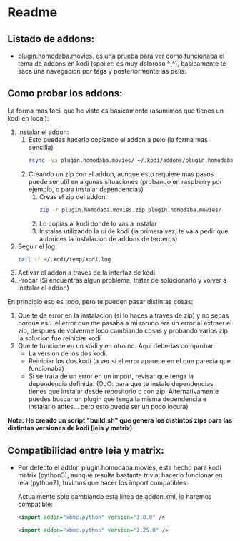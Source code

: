 # Readme

## Listado de addons:
 * plugin.homodaba.movies, es una prueba para ver como funcionaba el tema de addons en kodi (spoiler: es muy doloroso ^_^), basicamente te saca una navegacion por tags y posteriormente las pelis.

## Como probar los addons:
La forma mas facil que he visto es basicamente (asumimos que tienes un kodi en local):
1. Instalar el addon:
    1. Esto puedes hacerlo copiando el addon a pelo (la forma mas sencilla)
        ```bash
        rsync -va plugin.homodaba.movies/ ~/.kodi/addons/plugin.homodaba.movies/
        ```
    1. Creando un zip con el addon, aunque esto requiere mas pasos puede ser util en algunas situaciones (probando en raspberry por ejemplo, o para instalar dependencias)
        1. Creas el zip del addon:
            ```bash
            zip -r plugin.homodaba.movies.zip plugin.homodaba.movies/
            ```
        1. Lo copias al kodi donde lo vas a instalar
        1. Instalas utilizando la ui de kodi (la primera vez, te va a pedir que autorices la instalacion de addons de terceros)
1. Seguir el log:
    ```bash
    tail -f ~/.kodi/temp/kodi.log
    ```
1. Activar el addon a traves de la interfaz de kodi
1. Probar (Si encuentras algun problema, tratar de solucionarlo y volver a instalar el addon)

En principio eso es todo, pero te pueden pasar distintas cosas:
1. Que te de error en la instalacion (si lo haces a traves de zip) y no sepas porque es... el error que me pasaba a mi raruno era un error al extraer el zip, despues de volverme loco cambiando cosas y probando varios zip la solucion fue reiniciar kodi
1. Que te funcione en un kodi y en otro no. Aqui deberias comprobar:
    - La version de los dos kodi.
    - Reiniciar los dos kodi (a ver si el error aparece en el que parecia que funcionaba)
    - Si se trata de un error en un import, revisar que tenga la dependencia definida. (OJO: para que te instale dependencias tienes que instalar desde repositorio o con zip. Alternativamente puedes buscar un plugin que tenga la misma dependencia e instalarlo antes... pero esto puede ser un poco locura)

**Nota: He creado un script "build.sh" que genera los distintos zips para las distintas versiones de kodi (leia y matrix)**

## Compatibilidad entre leia y matrix:

* Por defecto el addon plugin.homodaba.movies, esta hecho para kodi matrix (python3), aunque resulta bastante trivial hacerlo funcionar en leia (python2), tuvimos que hacer los import compatibles:

    Actualmente solo cambiando esta linea de addon.xml, lo haremos compatible:
    ```xml
    <import addon="xbmc.python" version="3.0.0" />
    ```
    ```xml
    <import addon="xbmc.python" version="2.25.0" />
    ```